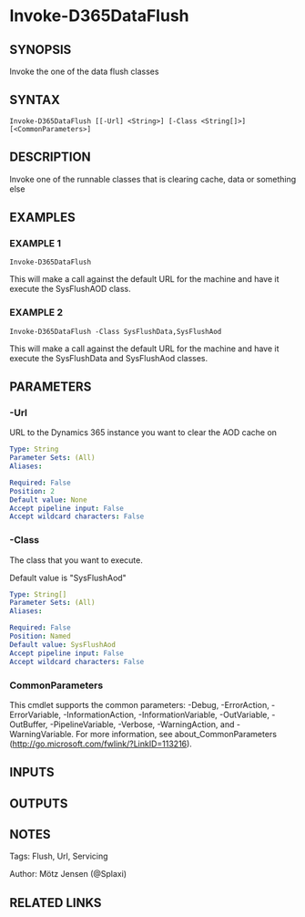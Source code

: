﻿---
external help file: d365fo.tools-help.xml
Module Name: d365fo.tools
online version:
schema: 2.0.0
---

# Invoke-D365DataFlush

## SYNOPSIS
Invoke the one of the data flush classes

## SYNTAX

```
Invoke-D365DataFlush [[-Url] <String>] [-Class <String[]>] [<CommonParameters>]
```

## DESCRIPTION
Invoke one of the runnable classes that is clearing cache, data or something else

## EXAMPLES

### EXAMPLE 1
```
Invoke-D365DataFlush
```

This will make a call against the default URL for the machine and
have it execute the SysFlushAOD class.

### EXAMPLE 2
```
Invoke-D365DataFlush -Class SysFlushData,SysFlushAod
```

This will make a call against the default URL for the machine and
have it execute the SysFlushData and SysFlushAod classes.

## PARAMETERS

### -Url
URL to the Dynamics 365 instance you want to clear the AOD cache on

```yaml
Type: String
Parameter Sets: (All)
Aliases:

Required: False
Position: 2
Default value: None
Accept pipeline input: False
Accept wildcard characters: False
```

### -Class
The class that you want to execute.

Default value is "SysFlushAod"

```yaml
Type: String[]
Parameter Sets: (All)
Aliases:

Required: False
Position: Named
Default value: SysFlushAod
Accept pipeline input: False
Accept wildcard characters: False
```

### CommonParameters
This cmdlet supports the common parameters: -Debug, -ErrorAction, -ErrorVariable, -InformationAction, -InformationVariable, -OutVariable, -OutBuffer, -PipelineVariable, -Verbose, -WarningAction, and -WarningVariable.
For more information, see about_CommonParameters (http://go.microsoft.com/fwlink/?LinkID=113216).

## INPUTS

## OUTPUTS

## NOTES
Tags: Flush, Url, Servicing

Author: Mötz Jensen (@Splaxi)

## RELATED LINKS
